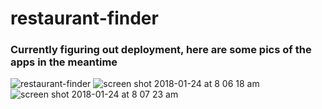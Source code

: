 # restaurant-finder
### Currently figuring out deployment, here are some pics of the apps in the meantime

![restaurant-finder](https://user-images.githubusercontent.com/22041786/35282842-933e80cc-0024-11e8-9744-770460db642b.png)
![screen shot 2018-01-24 at 8 06 18 am](https://user-images.githubusercontent.com/22041786/35333708-b88dfdda-00dd-11e8-9afa-7a13b63dccf8.png)
![screen shot 2018-01-24 at 8 07 23 am](https://user-images.githubusercontent.com/22041786/35333709-b89db7c0-00dd-11e8-9db4-31eb3fc4b9f8.png)

